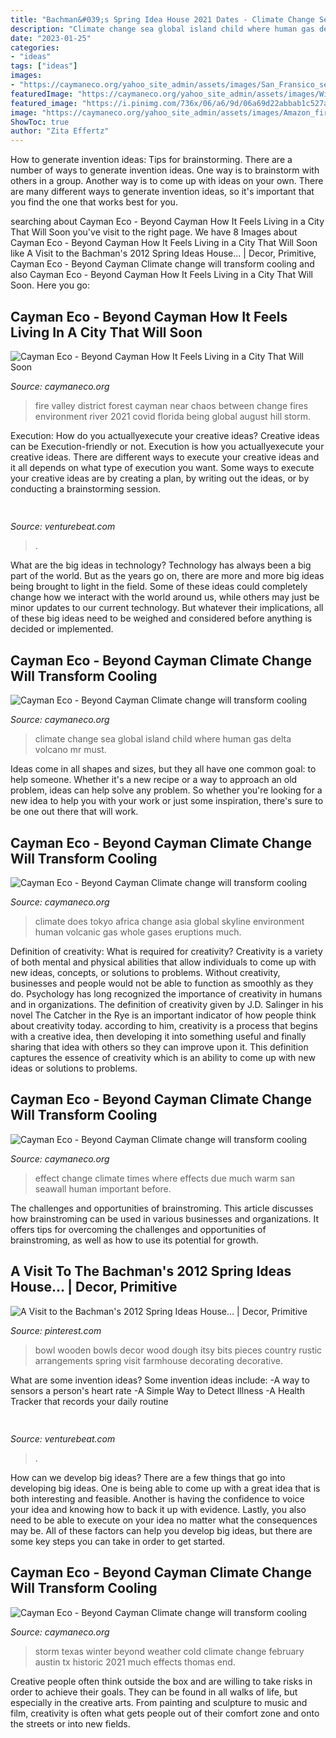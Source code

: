 ```yaml
---
title: "Bachman&#039;s Spring Idea House 2021 Dates - Climate Change Sea Global Island Child Where Human Gas Delta Volcano Mr Must"
description: "Climate change sea global island child where human gas delta volcano mr must"
date: "2023-01-25"
categories:
- "ideas"
tags: ["ideas"]
images:
- "https://caymaneco.org/yahoo_site_admin/assets/images/San_Fransico_seawall_Photo_Credit_Chang_W_Lee_The_New_York_Times.5175902_std.jpg"
featuredImage: "https://caymaneco.org/yahoo_site_admin/assets/images/Winter_storm_in_Texas_GETTY_IMAGES_Forbes.50143704_std.jpg"
featured_image: "https://i.pinimg.com/736x/06/a6/9d/06a69d22abbab1c527ab745b63a52aa8--dough-bowl-wood-bowls.jpg"
image: "https://caymaneco.org/yahoo_site_admin/assets/images/Amazon_fire.252115602_std.jpg"
ShowToc: true
author: "Zita Effertz"
---
```



How to generate invention ideas: Tips for brainstorming.
There are a number of ways to generate invention ideas. One way is to brainstorm with others in a group. Another way is to come up with ideas on your own. There are many different ways to generate invention ideas, so it's important that you find the one that works best for you.

	

		
searching about Cayman Eco - Beyond Cayman How It Feels Living in a City That Will Soon you've visit to the right page. We have 8 Images about Cayman Eco - Beyond Cayman How It Feels Living in a City That Will Soon like A Visit to the Bachman&#039;s 2012 Spring Ideas House... | Decor, Primitive, Cayman Eco - Beyond Cayman Climate change will transform cooling and also Cayman Eco - Beyond Cayman How It Feels Living in a City That Will Soon. Here you go:
		
    
## Cayman Eco - Beyond Cayman How It Feels Living In A City That Will Soon

<img loading=lazy src="https://caymaneco.org/yahoo_site_admin/assets/images/Amazon_fire.252115602_std.jpg" onerror="this.onerror=null;this.src='https://tse2.mm.bing.net/th?id=OIP.raJHS15yNkJAQB8dhI4dVwHaE7&amp;pid=15.1';" alt="Cayman Eco - Beyond Cayman How It Feels Living in a City That Will Soon">

_Source: caymaneco.org_

>fire valley district forest cayman near chaos between change fires environment river 2021 covid florida being global august hill storm. 

	

Execution: How do you actuallyexecute your creative ideas?
Creative ideas can be Execution-friendly or not. Execution is how you actuallyexecute your creative ideas. There are different ways to execute your creative ideas and it all depends on what type of execution you want. Some ways to execute your creative ideas are by creating a plan, by writing out the ideas, or by conducting a brainstorming session.

    
## 

<img loading=lazy src="https://venturebeat.com/wp-content/uploads/2019/09/social-1.jpg?w=800" onerror="this.onerror=null;this.src='https://tse3.mm.bing.net/th?id=OIP.OIGrsaynpP5-D6OFQyG7vAHaD4&amp;pid=15.1';" alt="">

_Source: venturebeat.com_

>. 

	

What are the big ideas in technology?
Technology has always been a big part of the world. But as the years go on, there are more and more big ideas being brought to light in the field. Some of these ideas could completely change how we interact with the world around us, while others may just be minor updates to our current technology. But whatever their implications, all of these big ideas need to be weighed and considered before anything is decided or implemented.

    
## Cayman Eco - Beyond Cayman Climate Change Will Transform Cooling

<img loading=lazy src="https://caymaneco.org/yahoo_site_admin/assets/images/Rising_sea_levels_in_Senegal_The_Conversation_AP_Photo_-_Jane_Hahn.302124802_std.PNG" onerror="this.onerror=null;this.src='https://tse2.mm.bing.net/th?id=OIP.-BWakzcVbq4Job3L57FcIwHaCk&amp;pid=15.1';" alt="Cayman Eco - Beyond Cayman Climate change will transform cooling">

_Source: caymaneco.org_

>climate change sea global island child where human gas delta volcano mr must. 

	

Ideas come in all shapes and sizes, but they all have one common goal: to help someone. Whether it's a new recipe or a way to approach an old problem, ideas can help solve any problem. So whether you're looking for a new idea to help you with your work or just some inspiration, there's sure to be one out there that will work.

    
## Cayman Eco - Beyond Cayman Climate Change Will Transform Cooling

<img loading=lazy src="https://caymaneco.org/yahoo_site_admin/assets/images/Tokyo_skyline_-_Image_Directorcouk.300123241_std.jpg" onerror="this.onerror=null;this.src='https://tse1.mm.bing.net/th?id=OIP.MZeCIZBwG2VSat1274O6egAAAA&amp;pid=15.1';" alt="Cayman Eco - Beyond Cayman Climate change will transform cooling">

_Source: caymaneco.org_

>climate does tokyo africa change asia global skyline environment human volcanic gas whole gases eruptions much. 

	

Definition of creativity: What is required for creativity?
Creativity is a variety of both mental and physical abilities that allow individuals to come up with new ideas, concepts, or solutions to problems. Without creativity, businesses and people would not be able to function as smoothly as they do. Psychology has long recognized the importance of creativity in humans and in organizations. The definition of creativity given by J.D. Salinger in his novel The Catcher in the Rye is an important indicator of how people think about creativity today. according to him, creativity is a process that begins with a creative idea, then developing it into something useful and finally sharing that idea with others so they can improve upon it. This definition captures the essence of creativity which is an ability to come up with new ideas or solutions to problems.

    
## Cayman Eco - Beyond Cayman Climate Change Will Transform Cooling

<img loading=lazy src="https://caymaneco.org/yahoo_site_admin/assets/images/San_Fransico_seawall_Photo_Credit_Chang_W_Lee_The_New_York_Times.5175902_std.jpg" onerror="this.onerror=null;this.src='https://tse4.mm.bing.net/th?id=OIP.uGWLdIolI9jnSLRl8cFNYAHaE7&amp;pid=15.1';" alt="Cayman Eco - Beyond Cayman Climate change will transform cooling">

_Source: caymaneco.org_

>effect change climate times where effects due much warm san seawall human important before. 

	

The challenges and opportunities of brainstroming.
This article discusses how brainstroming can be used in various businesses and organizations. It offers tips for overcoming the challenges and opportunities of brainstroming, as well as how to use its potential for growth.

    
## A Visit To The Bachman&#039;s 2012 Spring Ideas House... | Decor, Primitive

<img loading=lazy src="https://i.pinimg.com/736x/06/a6/9d/06a69d22abbab1c527ab745b63a52aa8--dough-bowl-wood-bowls.jpg" onerror="this.onerror=null;this.src='https://tse4.mm.bing.net/th?id=OIP.ThLpRaGNNM0JBetKERQPzwAAAA&amp;pid=15.1';" alt="A Visit to the Bachman&#039;s 2012 Spring Ideas House... | Decor, Primitive">

_Source: pinterest.com_

>bowl wooden bowls decor wood dough itsy bits pieces country rustic arrangements spring visit farmhouse decorating decorative. 

	

What are some invention ideas?
Some invention ideas include:
-A way to sensors a person's heart rate 
-A Simple Way to Detect Illness 
-A Health Tracker that records your daily routine

    
## 

<img loading=lazy src="https://venturebeat.com/wp-content/uploads/2019/11/IMG_3270.png?w=300" onerror="this.onerror=null;this.src='https://tse3.mm.bing.net/th?id=OIP.Exb6RmeMBDvVgJPm63bQ4wAAAA&amp;pid=15.1';" alt="">

_Source: venturebeat.com_

>. 

	

How can we develop big ideas?
There are a few things that go into developing big ideas. One is being able to come up with a great idea that is both interesting and feasible. Another is having the confidence to voice your idea and knowing how to back it up with evidence. Lastly, you also need to be able to execute on your idea no matter what the consequences may be. All of these factors can help you develop big ideas, but there are some key steps you can take in order to get started.

    
## Cayman Eco - Beyond Cayman Climate Change Will Transform Cooling

<img loading=lazy src="https://caymaneco.org/yahoo_site_admin/assets/images/Winter_storm_in_Texas_GETTY_IMAGES_Forbes.50143704_std.jpg" onerror="this.onerror=null;this.src='https://tse2.mm.bing.net/th?id=OIP.F9Bvs30O3JQnmMRiH3EErAHaE7&amp;pid=15.1';" alt="Cayman Eco - Beyond Cayman Climate change will transform cooling">

_Source: caymaneco.org_

>storm texas winter beyond weather cold climate change february austin tx historic 2021 much effects thomas end. 

	

Creative people often think outside the box and are willing to take risks in order to achieve their goals. They can be found in all walks of life, but especially in the creative arts. From painting and sculpture to music and film, creativity is often what gets people out of their comfort zone and onto the streets or into new fields.

